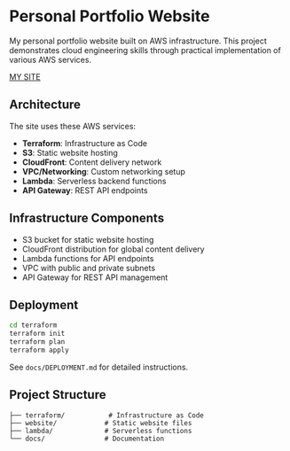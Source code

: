 # Personal Portfolio Website

My personal portfolio website built on AWS infrastructure. This project demonstrates cloud engineering skills through practical implementation of various AWS services.

[MY SITE](https://itsamha.com)

## Architecture

The site uses these AWS services:
- **Terraform**: Infrastructure as Code
- **S3**: Static website hosting
- **CloudFront**: Content delivery network
- **VPC/Networking**: Custom networking setup
- **Lambda**: Serverless backend functions
- **API Gateway**: REST API endpoints

## Infrastructure Components

- S3 bucket for static website hosting
- CloudFront distribution for global content delivery
- Lambda functions for API endpoints
- VPC with public and private subnets
- API Gateway for REST API management

## Deployment

```bash
cd terraform
terraform init
terraform plan
terraform apply
```

See `docs/DEPLOYMENT.md` for detailed instructions.

## Project Structure

```
├── terraform/           # Infrastructure as Code
├── website/            # Static website files
├── lambda/             # Serverless functions
└── docs/               # Documentation
```

